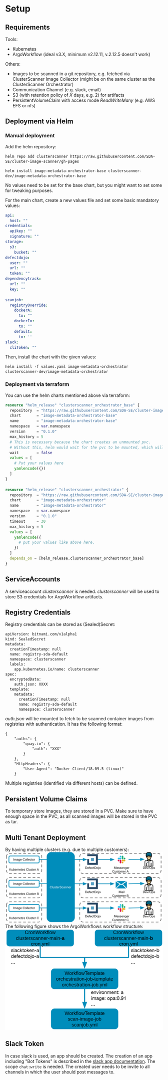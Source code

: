 # Setup
## Requirements

Tools:

- Kubernetes
- ArgoWorkflow (ideal v3.X, minimum v2.12.11, v.2.12.5 doesn't work)

Others:

- Images to be scanned in a git repository, e.g. fetched via ClusterScanner Image Collector (might be on the same cluster as the ClusterScanner Orchestrator)
- Communication Channel (e.g. slack, email)
- S3 (with retention policy of _X_ days, e.g. 2) for artifacts
- PersistentVolumeClaim with access mode _ReadWriteMany_ (e.g. AWS EFS or nfs)

## Deployment via Helm

### Manual deployment

Add the helm repository: 
```shell
helm repo add clusterscanner https://raw.githubusercontent.com/SDA-SE/cluster-image-scanner/gh-pages
```
```shell
helm install image-metadata-orchestrator-base clusterscanner-dev/image-metadata-orchestrator-base
```
No values need to be set for the base chart, but you might want to set some for tweaking purposes.

For the main chart, create a new values file and set some basic mandatory values: 

```yaml
api:
  host: ""
credentials:
  apikey: ""
  signature: ""
storage:
  s3:
    bucket: ""
defectdojo:
  user: ""
  url: ""
  token: ""
dependencytrack:
  url: ""
  key: ""

scanjob:
  registryOverride:
    dockerA:
      to: ""
    dockerIo:
      to: ""
    default:
      to: ''
slack:
  cliToken: ""
```

Then, install the chart with the given values: 

```shell
helm install -f values.yaml image-metadata-orchestrator clusterscanner-dev/image-metadata-orchestrator
```

### Deployment via terraform

You can use the helm charts mentioned above via terraform: 

```terraform
resource "helm_release" "clusterscanner_orchestrator_base" {
  repository  = "https://raw.githubusercontent.com/SDA-SE/cluster-image-scanner/gh-pages"
  chart       = "image-metadata-orchestrator-base"
  name        = "image-metadata-orchestrator-base"
  namespace   = var.namespace
  version     = "0.1.0"
  max_history = 5
  # This is necessary because the chart creates an unmounted pvc. 
  # Without this, helm would wait for the pvc to be mounted, which will never happen
  wait        = false 
  values = [
    # Put your values here
    yamlencode({})
  ]
}

resource "helm_release" "clusterscanner_orchestrator" {
  repository  = "https://raw.githubusercontent.com/SDA-SE/cluster-image-scanner/gh-pages"
  chart       = "image-metadata-orchestrator"
  name        = "image-metadata-orchestrator"
  namespace   = var.namespace
  version     = "0.1.0"
  timeout     = 30
  max_history = 5
  values = [
    yamlencode({
      # put your values like above here.
    })
  ]
  depends_on = [helm_release.clusterscanner_orchestrator_base]
}
```

## ServiceAccounts
A serviceaccount _clusterscanner_ is needed. _clusterscanner_ will be used to store S3 credentials for ArgoWorkflow artifacts.

## Registry Credentials
Registry credentials can be stored as (Sealed)Secret:
```
apiVersion: bitnami.com/v1alpha1
kind: SealedSecret
metadata:
  creationTimestamp: null
  name: registry-sda-default
  namespace: clusterscanner
  labels:
    app.kubernetes.io/name: clusterscanner
spec:
  encryptedData:
    auth.json: XXXX
  template:
    metadata:
      creationTimestamp: null
      name: registry-sda-default
      namespace: clusterscanner

```
_auth.json_ will be mounted to fetch to be scanned container images from registries with authentication. It has the following format:
```
{
	"auths": {
		"quay.io": {
			"auth": "XXX"
		}
	},
	"HttpHeaders": {
		"User-Agent": "Docker-Client/18.09.5 (linux)"
	}
```
Multiple registries (identified via different hosts) can be defined.

## Persistent Volume Claims
To temporary store images, they are stored in a PVC.
Make sure to have enough space in the PVC, as all scanned images will be stored in the PVC as tar.

## Multi Tenant Deployment
By having multiple clusters (e.g. due to multiple customers):
![multitenant](multitenant.png)
The following figure shows the ArgoWorkflows workflow structure:
![multitenant](multitenant-impl.png)

## Slack Token
In case slack is used, an app should be created. The creation of an app including "Bot Tokens" is described in the [slack app documentation](https://api.slack.com/tutorials/tracks/hello-world-bolt). The scope `chat:write` is needed. The created user needs to be invite to all channels in which the user should post messages to.
